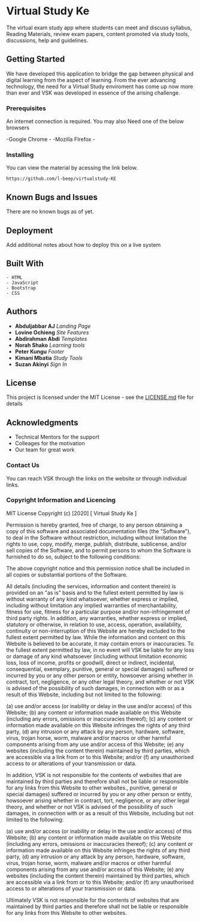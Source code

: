 # Virtual Study Ke

The virtual exam study app where students can meet and discuss syllabus, Reading Materials, review exam papers, content promoted via study tools, discussions, help and guidelines. 


## Getting Started

We have developed this application to bridge the gap between physical and digital learning from the aspect of learning. From the ever advancing technology, the need for a Virtual Study enviroment has come up now more than ever and VSK was developed in essence of the arising challenge.

### Prerequisites

An internet connection is required.
You may also Need one of the below browsers 

-Google Chrome - 
-Mozilla FIrefox -

### Installing

You can view the material by acessing the link below.

```
https://github.com/l-beep/virtualstudy-KE
```

## Known Bugs and Issues

There are no known bugs as of yet.

## Deployment

Add additional notes about how to deploy this on a live system

## Built With

```
- HTML
- JavaScript
- Bootstrap
- CSS
```

## Authors

* **Abduljabbar AJ**  *Landing Page*   
* **Lovine  Ochieng** *Site Features*  
* **Abdirahman Abdi** *Templates*      
* **Norah Shako**     *Learning tools* 
* **Peter Kungu**     *Footer*         
* **Kimani Mbatia**   *Study Tools*    
* **Suzan Akinyi**    *Sign In*        

## License

This project is licensed under the MIT License - see the [LICENSE.md](LICENSE.md) file for details

## Acknowledgments

* Technical Mentors for the support
* Colleages for the motivation
* Our team for great work

### Contact Us

You can reach VSK through the links on the website or through individual links. 

### Copyright Information and Licencing

MIT License Copyright (c) [2020] [ Virtual Study Ke ]

Permission is hereby granted, free of charge, to any person obtaining a copy of this software and associated documentation files (the "Software"), to deal in the Software without restriction, including without limitation the rights to use, copy, modify, merge, publish, distribute, sublicense, and/or sell copies of the Software, and to permit persons to whom the Software is furnished to do so, subject to the following conditions:

The above copyright notice and this permission notice shall be included in all copies or substantial portions of the Software.

All details (including the services, information and content therein) is provided on an "as is" basis and to the fullest extent permitted by law is without warranty of any kind whatsoever, whether express or implied, including without limitation any implied warranties of merchantability, fitness for use, fitness for a particular purpose and/or non-infringement of third party rights. In addition, any warranties, whether express or implied, statutory or otherwise, in relation to use, access, operation, availability, continuity or non-interruption of this Website are hereby excluded to the fullest extent permitted by law. While the information and content on this Website is believed to be accurate, it may contain errors or inaccuracies. To the fullest extent permitted by law, in no event will VSK be liable for any loss or damage of any kind whatsoever (including without limitation economic loss, loss of income, profits or goodwill, direct or indirect, incidental, consequential, exemplary, punitive, general or special damages) suffered or incurred by you or any other person or entity, howsoever arising whether in contract, tort, negligence, or any other legal theory, and whether or not VSK is advised of the possibility of such damages, in connection with or as a result of this Website, including but not limited to the following:

(a) use and/or access (or inability or delay in the use and/or access) of this Website; (b) any content or information made available on this Website (including any errors, omissions or inaccuracies thereof); (c) any content or information made available on this Website infringes the rights of any third party, (d) any intrusion or any attack by any person, hardware, software, virus, trojan horse, worm, malware and/or macros or other harmful components arising from any use and/or access of this Website; (e) any websites (including the content therein) maintained by third parties, which are accessible via a link from or to this Website; and/or (f) any unauthorised access to or alterations of your transmission or data.

In addition, VSK is not responsible for the contents of websites that are maintained by third parties and therefore shall not be liable or responsible for any links from this Website to other websites., punitive, general or special damages) suffered or incurred by you or any other person or entity, howsoever arising whether in contract, tort, negligence, or any other legal theory, and whether or not VSK is advised of the possibility of such damages, in connection with or as a result of this Website, including but not limited to the following:

(a) use and/or access (or inability or delay in the use and/or access) of this Website; (b) any content or information made available on this Website (including any errors, omissions or inaccuracies thereof); (c) any content or information made available on this Website infringes the rights of any third party, (d) any intrusion or any attack by any person, hardware, software, virus, trojan horse, worm, malware and/or macros or other harmful components arising from any use and/or access of this Website; (e) any websites (including the content therein) maintained by third parties, which are accessible via a link from or to this Website; and/or (f) any unauthorised access to or alterations of your transmission or data.

Ultimately VSK is not responsible for the contents of websites that are maintained by third parties and therefore shall not be liable or responsible for any links from this Website to other websites.
